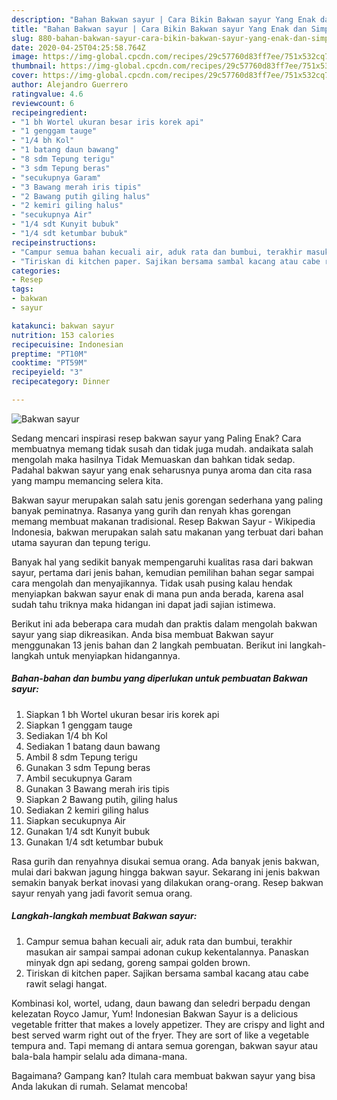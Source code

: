 ```yaml
---
description: "Bahan Bakwan sayur | Cara Bikin Bakwan sayur Yang Enak dan Simpel"
title: "Bahan Bakwan sayur | Cara Bikin Bakwan sayur Yang Enak dan Simpel"
slug: 880-bahan-bakwan-sayur-cara-bikin-bakwan-sayur-yang-enak-dan-simpel
date: 2020-04-25T04:25:58.764Z
image: https://img-global.cpcdn.com/recipes/29c57760d83ff7ee/751x532cq70/bakwan-sayur-foto-resep-utama.jpg
thumbnail: https://img-global.cpcdn.com/recipes/29c57760d83ff7ee/751x532cq70/bakwan-sayur-foto-resep-utama.jpg
cover: https://img-global.cpcdn.com/recipes/29c57760d83ff7ee/751x532cq70/bakwan-sayur-foto-resep-utama.jpg
author: Alejandro Guerrero
ratingvalue: 4.6
reviewcount: 6
recipeingredient:
- "1 bh Wortel ukuran besar iris korek api"
- "1 genggam tauge"
- "1/4 bh Kol"
- "1 batang daun bawang"
- "8 sdm Tepung terigu"
- "3 sdm Tepung beras"
- "secukupnya Garam"
- "3 Bawang merah iris tipis"
- "2 Bawang putih giling halus"
- "2 kemiri giling halus"
- "secukupnya Air"
- "1/4 sdt Kunyit bubuk"
- "1/4 sdt ketumbar bubuk"
recipeinstructions:
- "Campur semua bahan kecuali air, aduk rata dan bumbui, terakhir masukan air sampai sampai adonan cukup kekentalannya. Panaskan minyak dgn api sedang, goreng sampai golden brown."
- "Tiriskan di kitchen paper. Sajikan bersama sambal kacang atau cabe rawit selagi hangat."
categories:
- Resep
tags:
- bakwan
- sayur

katakunci: bakwan sayur 
nutrition: 153 calories
recipecuisine: Indonesian
preptime: "PT10M"
cooktime: "PT59M"
recipeyield: "3"
recipecategory: Dinner

---
```



![Bakwan sayur](https://img-global.cpcdn.com/recipes/29c57760d83ff7ee/751x532cq70/bakwan-sayur-foto-resep-utama.jpg)

Sedang mencari inspirasi resep bakwan sayur yang Paling Enak? Cara membuatnya memang tidak susah dan tidak juga mudah. andaikata salah mengolah maka hasilnya Tidak Memuaskan dan bahkan tidak sedap. Padahal bakwan sayur yang enak seharusnya punya aroma dan cita rasa yang mampu memancing selera kita.

Bakwan sayur merupakan salah satu jenis gorengan sederhana yang paling banyak peminatnya. Rasanya yang gurih dan renyah khas gorengan memang membuat makanan tradisional. Resep Bakwan Sayur - Wikipedia Indonesia, bakwan merupakan salah satu makanan yang terbuat dari bahan utama sayuran dan tepung terigu.

Banyak hal yang sedikit banyak mempengaruhi kualitas rasa dari bakwan sayur, pertama dari jenis bahan, kemudian pemilihan bahan segar sampai cara mengolah dan menyajikannya. Tidak usah pusing kalau hendak menyiapkan bakwan sayur enak di mana pun anda berada, karena asal sudah tahu triknya maka hidangan ini dapat jadi sajian istimewa.


Berikut ini ada beberapa cara mudah dan praktis dalam mengolah bakwan sayur yang siap dikreasikan. Anda bisa membuat Bakwan sayur menggunakan 13 jenis bahan dan 2 langkah pembuatan. Berikut ini langkah-langkah untuk menyiapkan hidangannya.

<!--inarticleads1-->

##### Bahan-bahan dan bumbu yang diperlukan untuk pembuatan Bakwan sayur:

1. Siapkan 1 bh Wortel ukuran besar iris korek api
1. Siapkan 1 genggam tauge
1. Sediakan 1/4 bh Kol
1. Sediakan 1 batang daun bawang
1. Ambil 8 sdm Tepung terigu
1. Gunakan 3 sdm Tepung beras
1. Ambil secukupnya Garam
1. Gunakan 3 Bawang merah iris tipis
1. Siapkan 2 Bawang putih, giling halus
1. Sediakan 2 kemiri giling halus
1. Siapkan secukupnya Air
1. Gunakan 1/4 sdt Kunyit bubuk
1. Gunakan 1/4 sdt ketumbar bubuk


Rasa gurih dan renyahnya disukai semua orang. Ada banyak jenis bakwan, mulai dari bakwan jagung hingga bakwan sayur. Sekarang ini jenis bakwan semakin banyak berkat inovasi yang dilakukan orang-orang. Resep bakwan sayur renyah yang jadi favorit semua orang. 

<!--inarticleads2-->

##### Langkah-langkah membuat Bakwan sayur:

1. Campur semua bahan kecuali air, aduk rata dan bumbui, terakhir masukan air sampai sampai adonan cukup kekentalannya. Panaskan minyak dgn api sedang, goreng sampai golden brown.
1. Tiriskan di kitchen paper. Sajikan bersama sambal kacang atau cabe rawit selagi hangat.


Kombinasi kol, wortel, udang, daun bawang dan seledri berpadu dengan kelezatan Royco Jamur, Yum! Indonesian Bakwan Sayur is a delicious vegetable fritter that makes a lovely appetizer. They are crispy and light and best served warm right out of the fryer. They are sort of like a vegetable tempura and. Tapi memang di antara semua gorengan, bakwan sayur atau bala-bala hampir selalu ada dimana-mana. 

Bagaimana? Gampang kan? Itulah cara membuat bakwan sayur yang bisa Anda lakukan di rumah. Selamat mencoba!
